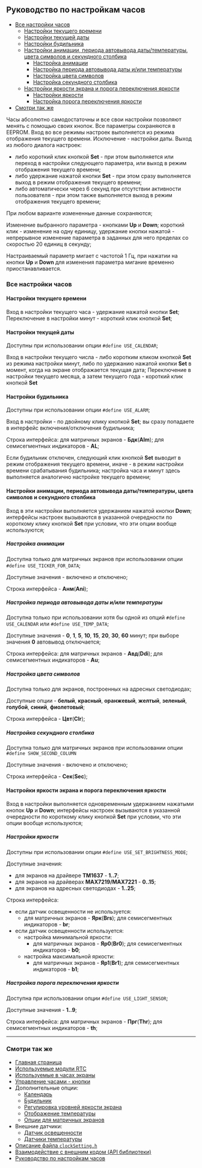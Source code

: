 ## Руководство по настройкам часов

- [Все настройки часов](#все-настройки-часов)
  - [Настройки текущего времени](#настройки-текущего-времени)
  - [Настройки текущей даты](#настройки-текущей-даты)
  - [Настройки будильника](#настройки-будильника)
  - [Настройки анимации, периода автовывода даты/температуры, цвета символов и секундного столбика](#настройки-анимации-периода-автовывода-датытемпературы-цвета-символов-и-секундного-столбика)
    - [Настройка анимации](#настройка-анимации)
    - [Настройка периода автовывода даты и/или температуры](#настройка-периода-автовывода-даты-иили-температуры)
    - [Настройка цвета символов](#настройка-цвета-символов)
    - [Настройка секундного столбика](#настройка-секундного-столбика)
  - [Настройки яркости экрана и порога переключения яркости](#настройки-яркости-экрана-и-порога-переключения-яркости)
    - [Настройки яркости](#настройки-яркости)
    - [Настройка порога переключения яркости](#настройка-порога-переключения-яркости)
- [Смотри так же](#смотри-так-же)

Часы абсолютно самодостаточны и все свои настройки позволяют менять с помощью своих кнопок. Все параметры сохраняются в EEPROM. Вход во все режимы настроек выполняется из режима отображения текущего времени. Исключение - настройки даты. Выход из любого диалога настроек: 
- либо короткий клик кнопкой **Set** - при этом выполняется или переход в настройки следующего параметра, или выход в режим отображения текущего времени;
- либо удержание нажатой кнопки **Set** - при этом сразу выполняется выход в режим отображения текущего времени;
- либо автоматически через 6 секунд при отсутствии активности пользователя - при этом также выполняется выход в режим отображения текущего времени;

При любом варианте измененные данные сохраняются;

Изменение выбранного параметра - кнопками **Up** и **Down**; короткий клик - изменение на одну единицу, удержание кнопки нажатой - непрерывное изменение параметра в заданных для него пределах со скоростью 20 единиц в секунду;

Настраиваемый параметр мигает с частотой 1 Гц, при нажатии на кнопки **Up** и **Down** для изменения параметра мигание временно приостанавливается.

### Все настройки часов

#### Настройки текущего времени 

Вход в настройки текущего часа - удержание нажатой кнопки **Set**; 
Переключение в настройки минут - короткий клик кнопкой **Set**;


#### Настройки текущей даты

Доступны при использовании опции `#define USE_CALENDAR`; 

Вход в настройки текущего числа - либо коротким кликом кнопкой **Set** из режима настройки минут, либо по удержанию нажатой кнопки **Set** в момент, когда на экране отображается текущая дата;
Переключение в настройки текущего месяца, а затем текущего года - короткий клик кнопкой **Set**


#### Настройки будильника

Доступны при использовании опции `#define USE_ALARM`; 

Вход в настройки - по двойному клику кнопкой **Set**; вы сразу попадаете в интерфейс включения/отключения будильника; 

Строка интерфейса: для матричных экранов - **Бдк**(**Alm**); для семисегментных индикаторов - **AL**;

Если будильник отключен, следующий клик кнопкой **Set** выводит в режим отображения текущего времени, иначе - в режим настройки времени срабатывания будильника; настройка часа и минут здесь выполняется аналогично настройке текущего времени;


#### Настройки анимации, периода автовывода даты/температуры, цвета символов и секундного столбика

Вход в эти настройки выполняется удержанием нажатой кнопки **Down**; интерфейсы настроек вызываются в указанной очередности по короткому клику кнопкой **Set** при условии, что эти опции вообще используются;


##### Настройка анимации

Доступна только для матричных экранов при использовании опции `#define USE_TICKER_FOR_DATA`;

Доступные значения - включено и отключено;

Строка интерфейса - **Анм**(**Ani**);


##### Настройка периода автовывода даты и/или температуры

Доступна только при использовании хотя бы одной из опций `#define USE_CALENDAR` или `#define USE_TEMP_DATA`;

Доступные значения - **0**, **1**, **5**, **10**, **15**, **20**, **30**, **60** минут; при выборе значения **0** автовывод отключается;

Строка интерфейса: для матричных экранов - **Авд**(**Ddi**); для семисегментных индикаторов - **Au**;


##### Настройка цвета символов

Доступна только для экранов, построенных на адресных светодиодах;

Доступные опции - **белый**, **красный**, **оранжевый**, **желтый**, **зеленый**, **голубой**, **синий**, **фиолетовый**;

Строка интерфейса - **Цвт**(**Clr**);


##### Настройка секундного столбика

Доступна только для матричных экранов при использовании опции `#define SHOW_SECOND_COLUMN`

Доступные значения - включено и отключено;

Строка интерфейса - **Сек**(**Sec**);


#### Настройки яркости экрана и порога переключения яркости

Вход в настройки выполняется одновременным удержанием нажатыми кнопок **Up** и **Down**; интерфейсы настроек вызываются в указанной очередности по короткому клику кнопкой **Set** при условии, что эти опции вообще используются;


##### Настройки яркости

Доступны при использовании опции `#define USE_SET_BRIGHTNESS_MODE`;

Доступные значения:
- для экранов на драйвере **TM1637** - **1..7**;
- для экранов на драйверах **MAX7219/MAX7221** - **0..15**;
- для экранов на адресных светодиодах - **1..25**;

Строка интерфейса:
- если датчик освещенности не используется:
  - для матричных экранов - **Ярк**(**Brs**); для семисегментных индикаторов - **br**;
- если датчик освещенности используется:
  - настройка минимальной яркости:
    - для матричных экранов - **Яр0**(**Br0**); для семисегментных индикаторов - **b0**;
  - настройка максимальной яркости:
    - для матричных экранов - **Яр1**(**Br1**); для семисегментных индикаторов - **b1**;


##### Настройка порога переключения яркости

Доступна при использовании опции `#define USE_LIGHT_SENSOR`;

Доступные значения - **1..9**;

Строка интерфейса: для матричных экранов - **Прг**(**Thr**); для семисегментных индикаторов - **th**;

<hr>

### Смотри так же
- [Главная страница](../readme.md)
- [Используемые модули RTC](rtc.md)
- [Используемые в часах экраны](displays.md)
- [Управление часами - кнопки](buttons.md)
- Дополнительные опции:
  - [Календарь](calendar.md)
  - [Будильник](alarm.md)
  - [Регулировка уровней яркости экрана](br_adjust.md)
  - [Отображение температуры](show_temp.md)
  - [Опции для матричных экранов](matrix.md)
- Внешние датчики:
  - [Датчик освещенности](light_sensor.md)
  - [Датчики температуры](temp_sensors.md)
- [Описание файла `clockSetting.h`](clock_setting.md)
- [Взаимодействие с внешним кодом (API библиотеки)](api.md)
- [Руководство по настройкам часов](setting.md)
